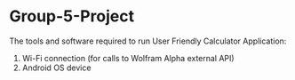 # Group-5-Project
The tools and software required to run User Friendly Calculator Application: 
  1. Wi-Fi connection (for calls to Wolfram Alpha external API)
  2. Android OS device
